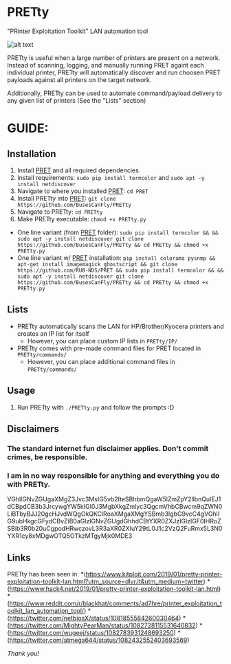 # PRETty
"PRinter Exploitation Toolkit" LAN automation tool

![alt text](https://github.com/BusesCanFly/PRETty/blob/master/screenshot.png "Who doesn't love ASCII art?")

PRETty is useful when a large number of printers are present on a network. Instead of scanning, logging, and manually running PRET againt each individual printer, PRETty will automatically discover and run choosen PRET payloads against all printers on the target network.

Additionally, PRETty can be used to automate command/payload delivery to any given list of printers (See the "Lists" section)

# GUIDE:

## Installation
1. Install [PRET](https://github.com/RUB-NDS/PRET) and all required dependencies
2. Install requirements: `sudo pip install termcolor` and `sudo apt -y install netdiscover`
3. Navigate to where you installed [PRET](https://github.com/RUB-NDS/PRET): `cd PRET`
4. Install PRETty into [PRET](https://github.com/RUB-NDS/PRET): `git clone https://github.com/BusesCanFly/PRETty`
5. Navigate to PRETty: `cd PRETty`
6. Make PRETty executable: `chmod +x PRETty.py`
* One line variant (from [PRET](https://github.com/RUB-NDS/PRET) folder): `sudo pip install termcolor && && sudo apt -y install netdiscover git clone https://github.com/BusesCanFly/PRETty && cd PRETty && chmod +x PRETty.py`
* One line variant w/ [PRET](https://github.com/RUB-NDS/PRET) installation: `pip install colorama pysnmp && apt-get install imagemagick ghostscript && git clone https://github.com/RUB-NDS/PRET && sudo pip install termcolor && && sudo apt -y install netdiscover git clone https://github.com/BusesCanFly/PRETty && cd PRETty && chmod +x PRETty.py`

## Lists
* PRETty automatically scans the LAN for HP/Brother/Kyocera printers and creates an IP list for itself
	* However, you can place custom IP lists in `PRETty/IP/`
* PRETty comes with pre-made command files for PRET located in `PRETty/commands/`
	* However, you can place additional command files in `PRETty/commands/`
	
## Usage
1. Run PRETty with `./PRETty.py` and follow the prompts :D

## Disclaimers
### The standard internet fun disclaimer applies. Don't commit crimes, be responsible. 
### I am in no way responsible for anything and everything you do with PRETty.

VGhlIGNvZGUgaXMgZ3Jvc3MsIG5vb2IteSBhbmQgaW5lZmZpY2llbnQuIEJ1dCBpdCB3b3JrcywgYW5kIGl0J3MgbXkgZmlyc3QgcmVhbCBwcm9qZWN0LiBTbyBJJ20gcHJvdWQgOkQKClRoaXMgaXMgYSBmb3IgbG9vcC4gVGhlIG9ubHkgcGFydCBvZiB0aGlzIGNvZGUgdGhhdCBtYXR0ZXJzIGlzIGF0IHRoZSBib3R0b20uCgpodHRwczovL3R3aXR0ZXIuY29tL0J1c2VzQ2FuRmx5L3N0YXR1cy8xMDgwOTQ5OTkzMTgyMjk0MDE3

## Links
PRETty has been seen in:
*(https://www.kitploit.com/2019/01/pretty-printer-exploitation-toolkit-lan.html?utm_source=dlvr.it&utm_medium=twitter)
*(https://www.hack4.net/2019/01/pretty-printer-exploitation-toolkit-lan.html)
*(https://www.reddit.com/r/blackhat/comments/ad7hre/printer_exploitation_toolkit_lan_automation_tool/)
*(https://twitter.com/netbiosX/status/1081855584260030464)
*(https://twitter.com/MightyPearMan/status/1082728115531640832)
*(https://twitter.com/wugeej/status/1082783931248693250)
*(https://twitter.com/atmega644/status/1082432552403693569)

_Thank you!_

